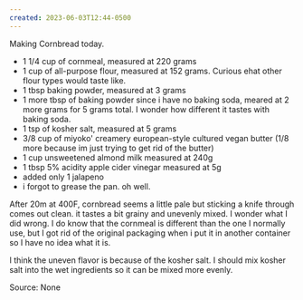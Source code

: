 ```yaml
---
created: 2023-06-03T12:44-0500
---
```


Making Cornbread today.

- 1 1/4 cup of cornmeal, measured at 220 grams
- 1 cup of all-purpose flour, measured at 152 grams. Curious ehat other flour types would taste like.
- 1 tbsp baking powder, measured at 3 grams
- 1 more tbsp of baking powder since i have no baking soda, meared at 2 more grams for 5 grams total. I wonder how different it tastes with baking soda.
- 1 tsp of kosher salt, measured at 5 grams
- 3/8 cup of miyoko' creamery european-style cultured vegan butter (1/8 more because im just trying to get rid of the butter)
- 1 cup unsweetened almond milk measured at 240g
- 1 tbsp 5% acidity apple cider vinegar measured at 5g
- added only 1 jalapeno
- i forgot to grease the pan. oh well.

After 20m at 400F, cornbread seems a little pale but sticking a knife through comes out clean. it tastes a bit grainy and unevenly mixed. I wonder what I did wrong. I do know that the cornmeal is different than the one I normally use, but I got rid of the original packaging when i put it in another container so I have no idea what it is.

I think the uneven flavor is because of the kosher salt. I should mix kosher salt into the wet ingredients so it can be mixed more evenly.

Source: None
